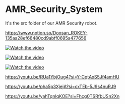 # AMR_Security_System

It's the src folder of our AMR Security robot.

https://www.notion.so/Doosan_ROKEY-135aa28ef66480cd9abff0695a477656

[![Watch the video](https://img.youtube.com/vi/EBzcNnto5Q8/0.jpg)](https://www.youtube.com/watch?v=EBzcNnto5Q8)

[![Watch the video](https://img.youtube.com/vi/RUa1YbjOug4/0.jpg)](https://www.youtube.com/watch?v=RUa1YbjOug4)

[![Watch the video](https://img.youtube.com/vi/O0V8NkTKurs/0.jpg)](https://www.youtube.com/watch?v=O0V8NkTKurs)

https://youtu.be/RUa1YbjOug4?si=Y-CqtAxS5Jf4amHU

https://youtu.be/pha5p3XjejA?si=cxTEb-5J9s4nuRJ9

https://youtu.be/yahTqnIqKOE?si=Fhcg0TSRfbUSn2Xn
